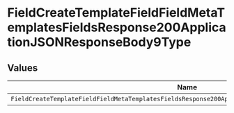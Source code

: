 # FieldCreateTemplateFieldFieldMetaTemplatesFieldsResponse200ApplicationJSONResponseBody9Type


## Values

| Name                                                                                                  | Value                                                                                                 |
| ----------------------------------------------------------------------------------------------------- | ----------------------------------------------------------------------------------------------------- |
| `FieldCreateTemplateFieldFieldMetaTemplatesFieldsResponse200ApplicationJSONResponseBody9TypeDropdown` | dropdown                                                                                              |
